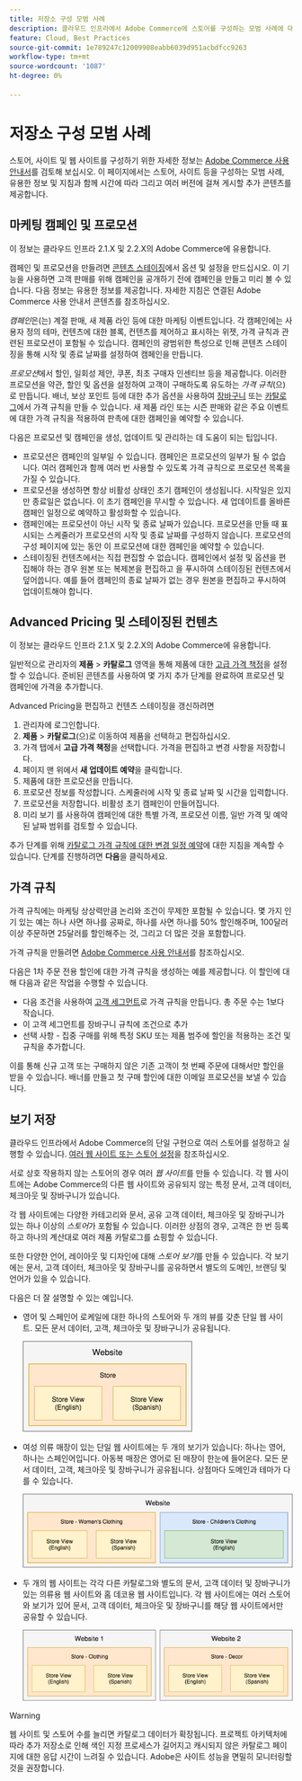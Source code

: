```yaml
---
title: 저장소 구성 모범 사례
description: 클라우드 인프라에서 Adobe Commerce에 스토어를 구성하는 모범 사례에 대해 알아보십시오.
feature: Cloud, Best Practices
source-git-commit: 1e789247c12009908eabb6039d951acbdfcc9263
workflow-type: tm+mt
source-wordcount: '1087'
ht-degree: 0%

---
```


# 저장소 구성 모범 사례

스토어, 사이트 및 웹 사이트를 구성하기 위한 자세한 정보는 [Adobe Commerce 사용 안내서](https://experienceleague.adobe.com/docs/commerce-admin/user-guides/home.html?lang=ko)를 검토해 보십시오. 이 페이지에서는 스토어, 사이트 등을 구성하는 모범 사례, 유용한 정보 및 지침과 함께 시간에 따라 그리고 여러 버전에 걸쳐 게시할 추가 콘텐츠를 제공합니다.

## 마케팅 캠페인 및 프로모션

이 정보는 클라우드 인프라 2.1.X 및 2.2.X의 Adobe Commerce에 유용합니다.

캠페인 및 프로모션을 만들려면 [콘텐츠 스테이징](https://experienceleague.adobe.com/docs/commerce-admin/content-design/staging/content-staging.html?lang=ko)에서 옵션 및 설정을 만드십시오. 이 기능을 사용하면 고객 판매를 위해 캠페인을 공개하기 전에 캠페인을 만들고 미리 볼 수 있습니다. 다음 정보는 유용한 정보를 제공합니다. 자세한 지침은 연결된 Adobe Commerce 사용 안내서 콘텐츠를 참조하십시오.

_캠페인_&#x200B;은(는) 계절 판매, 새 제품 라인 등에 대한 마케팅 이벤트입니다. 각 캠페인에는 사용자 정의 테마, 컨텐츠에 대한 블록, 컨텐츠를 제어하고 표시하는 위젯, 가격 규칙과 관련된 프로모션이 포함될 수 있습니다. 캠페인의 광범위한 특성으로 인해 콘텐츠 스테이징을 통해 시작 및 종료 날짜를 설정하여 캠페인을 만듭니다.

_프로모션_&#x200B;에서 할인, 일회성 제안, 쿠폰, 최초 구매자 인센티브 등을 제공합니다. 이러한 프로모션을 약관, 할인 및 옵션을 설정하여 고객이 구매하도록 유도하는 _가격 규칙_(으)로 만듭니다. 배너, 보상 포인트 등에 대한 추가 옵션을 사용하여 [장바구니](https://experienceleague.adobe.com/docs/commerce-admin/marketing/promotions/cart-rules/price-rules-cart.html?lang=ko) 또는 [카탈로그](https://experienceleague.adobe.com/docs/commerce-admin/marketing/promotions/catalog-rules/price-rules-catalog.html?lang=ko)에서 가격 규칙을 만들 수 있습니다. 새 제품 라인 또는 시즌 판매와 같은 주요 이벤트에 대한 가격 규칙을 적용하여 판촉에 대한 캠페인을 예약할 수 있습니다.

다음은 프로모션 및 캠페인을 생성, 업데이트 및 관리하는 데 도움이 되는 팁입니다.

* 프로모션은 캠페인의 일부일 수 있습니다. 캠페인은 프로모션의 일부가 될 수 없습니다. 여러 캠페인과 함께 여러 번 사용할 수 있도록 가격 규칙으로 프로모션 목록을 가질 수 있습니다.
* 프로모션을 생성하면 항상 비활성 상태인 초기 캠페인이 생성됩니다. 시작일은 있지만 종료일은 없습니다. 이 초기 캠페인을 무시할 수 있습니다. 새 업데이트를 올바른 캠페인 일정으로 예약하고 활성화할 수 있습니다.
* 캠페인에는 프로모션이 아닌 시작 및 종료 날짜가 있습니다. 프로모션을 만들 때 표시되는 스케줄러가 프로모션의 시작 및 종료 날짜를 구성하지 않습니다. 프로모션의 구성 페이지에 있는 동안 이 프로모션에 대한 캠페인을 예약할 수 있습니다.
* 스테이징된 컨텐츠에서는 직접 편집할 수 없습니다. 캠페인에서 설정 및 옵션을 편집해야 하는 경우 원본 또는 복제본을 편집하고 을 푸시하여 스테이징된 컨텐츠에서 덮어씁니다. 예를 들어 캠페인의 종료 날짜가 없는 경우 원본을 편집하고 푸시하여 업데이트해야 합니다.

## Advanced Pricing 및 스테이징된 컨텐츠

이 정보는 클라우드 인프라 2.1.X 및 2.2.X의 Adobe Commerce에 유용합니다.

일반적으로 관리자의 **제품** > **카탈로그** 영역을 통해 제품에 대한 [고급 가격 책정](https://experienceleague.adobe.com/docs/commerce-admin/catalog/products/pricing/pricing-advanced.html?lang=ko)을 설정할 수 있습니다. 준비된 콘텐츠를 사용하여 몇 가지 추가 단계를 완료하여 프로모션 및 캠페인에 가격을 추가합니다.

Advanced Pricing을 편집하고 컨텐츠 스테이징을 갱신하려면

1. 관리자에 로그인합니다.
1. **제품** > **카탈로그**(으)로 이동하여 제품을 선택하고 편집하십시오.
1. 가격 탭에서 **고급 가격 책정**&#x200B;을 선택합니다. 가격을 편집하고 변경 사항을 저장합니다.
1. 페이지 맨 위에서 **새 업데이트 예약**&#x200B;을 클릭합니다.
1. 제품에 대한 프로모션을 만듭니다.
1. 프로모션 정보를 작성합니다. 스케줄러에 시작 및 종료 날짜 및 시간을 입력합니다.
1. 프로모션을 저장합니다. 비활성 초기 캠페인이 만들어집니다.
1. 미리 보기 를 사용하여 캠페인에 대한 특별 가격, 프로모션 이름, 일반 가격 및 예약된 날짜 범위를 검토할 수 있습니다.

추가 단계를 위해 [카탈로그 가격 규칙에 대한 변경 일정 예약](https://experienceleague.adobe.com/docs/commerce-admin/marketing/promotions/catalog-rules/price-rule-catalog-scheduled-changes.html?lang=ko)에 대한 지침을 계속할 수 있습니다. 단계를 진행하려면 **다음**&#x200B;을 클릭하세요.

## 가격 규칙

가격 규칙에는 마케팅 상상력만큼 논리와 조건이 무제한 포함될 수 있습니다. 몇 가지 인기 있는 예는 하나 사면 하나를 공짜로, 하나를 사면 하나를 50% 할인해주며, 100달러 이상 주문하면 25달러를 할인해주는 것, 그리고 더 많은 것을 포함합니다.

가격 규칙을 만들려면 [Adobe Commerce 사용 안내서](https://experienceleague.adobe.com/docs/commerce-admin/marketing/promotions/catalog-rules/price-rules-catalog-create.html?lang=ko)를 참조하십시오.

다음은 1차 주문 전용 할인에 대한 가격 규칙을 생성하는 예를 제공합니다. 이 할인에 대해 다음과 같은 작업을 수행할 수 있습니다.

* 다음 조건을 사용하여 [고객 세그먼트](https://experienceleague.adobe.com/ko/docs/commerce-admin/customers/segments/customer-segment-price-rule)로 가격 규칙을 만듭니다. 총 주문 수는 1보다 작습니다.
* 이 고객 세그먼트를 장바구니 규칙에 조건으로 추가
* 선택 사항 - 집중 구매를 위해 특정 SKU 또는 제품 범주에 할인을 적용하는 조건 및 규칙을 추가합니다.

이를 통해 신규 고객 또는 구매하지 않은 기존 고객이 첫 번째 주문에 대해서만 할인을 받을 수 있습니다. 배너를 만들고 첫 구매 할인에 대한 이메일 프로모션을 보낼 수 있습니다.

## 보기 저장

클라우드 인프라에서 Adobe Commerce의 단일 구현으로 여러 스토어를 설정하고 실행할 수 있습니다. [여러 웹 사이트 또는 스토어 설정](multiple-sites.md)을 참조하십시오.

서로 상호 작용하지 않는 스토어의 경우 여러 _웹 사이트_&#x200B;를 만들 수 있습니다. 각 웹 사이트에는 Adobe Commerce의 다른 웹 사이트와 공유되지 않는 특정 문서, 고객 데이터, 체크아웃 및 장바구니가 있습니다.

각 웹 사이트에는 다양한 카테고리와 문서, 공유 고객 데이터, 체크아웃 및 장바구니가 있는 하나 이상의 _스토어_&#x200B;가 포함될 수 있습니다. 이러한 상점의 경우, 고객은 한 번 등록하고 하나의 계산대로 여러 제품 카탈로그를 쇼핑할 수 있습니다.

또한 다양한 언어, 레이아웃 및 디자인에 대해 _스토어 보기_&#x200B;를 만들 수 있습니다. 각 보기에는 문서, 고객 데이터, 체크아웃 및 장바구니를 공유하면서 별도의 도메인, 브랜딩 및 언어가 있을 수 있습니다.

다음은 더 잘 설명할 수 있는 예입니다.

* 영어 및 스페인어 로케일에 대한 하나의 스토어와 두 개의 뷰를 갖춘 단일 웹 사이트. 모든 문서 데이터, 고객, 체크아웃 및 장바구니가 공유됩니다.

  ![예제 저장](../../assets/example-store1.png)

* 여성 의류 매장이 있는 단일 웹 사이트에는 두 개의 보기가 있습니다: 하나는 영어, 하나는 스페인어입니다. 아동복 매장은 영어로 된 매장이 한눈에 들어온다. 모든 문서 데이터, 고객, 체크아웃 및 장바구니가 공유됩니다. 상점마다 도메인과 테마가 다를 수 있습니다.

  ![예제 2 저장](../../assets/example-store2.png)

* 두 개의 웹 사이트는 각각 다른 카탈로그와 별도의 문서, 고객 데이터 및 장바구니가 있는 의류용 웹 사이트와 홈 데코용 웹 사이트입니다. 각 웹 사이트에는 여러 스토어와 보기가 있어 문서, 고객 데이터, 체크아웃 및 장바구니를 해당 웹 사이트에서만 공유할 수 있습니다.

  ![예제 저장](../../assets/example-store3.png)

>[!WARNING]
>
>웹 사이트 및 스토어 수를 늘리면 카탈로그 데이터가 확장됩니다. 프로젝트 아키텍처에 따라 추가 저장소로 인해 색인 지정 프로세스가 길어지고 캐시되지 않은 카탈로그 페이지에 대한 응답 시간이 느려질 수 있습니다. Adobe은 사이트 성능을 면밀히 모니터링할 것을 권장합니다.
